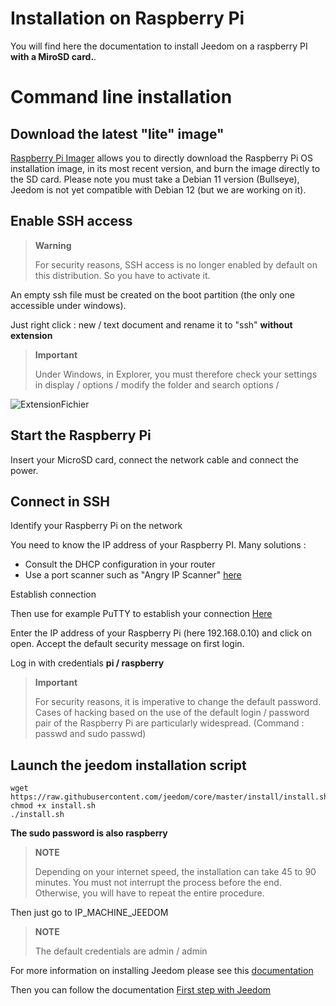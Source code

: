 # Installation on Raspberry Pi

You will find here the documentation to install Jeedom on a raspberry PI **with a MiroSD card.**. 

# Command line installation

## Download the latest "lite" image"

[Raspberry Pi Imager](https://www.raspberrypi.com/software/)  allows you to directly download the Raspberry Pi OS installation image, in its most recent version, and burn the image directly to the SD card. Please note you must take a Debian 11 version (Bullseye), Jeedom is not yet compatible with Debian 12 (but we are working on it).

## Enable SSH access

> **Warning**
>
> For security reasons, SSH access is no longer enabled by default on this distribution. So you have to activate it.

An empty ssh file must be created on the boot partition (the only one accessible under windows).

Just right click : new / text document and rename it to "ssh" **without extension**

> **Important**
>
> Under Windows, in Explorer, you must therefore check your settings in display / options / modify the folder and search options /

![ExtensionFichier](images/ExtensionFichier.PNG)

## Start the Raspberry Pi

Insert your MicroSD card, connect the network cable and connect the power.

## Connect in SSH

Identify your Raspberry Pi on the network

You need to know the IP address of your Raspberry PI. Many solutions :

-   Consult the DHCP configuration in your router
-   Use a port scanner such as "Angry IP Scanner" [here](http://angryip.org/download/#windows)

Establish connection

Then use for example PuTTY to establish your connection [Here](http://www.putty.org/)

Enter the IP address of your Raspberry Pi (here 192.168.0.10) and click on open. Accept the default security message on first login.

Log in with credentials **pi / raspberry**

> **Important**
>
> For security reasons, it is imperative to change the default password. Cases of hacking based on the use of the default login / password pair of the Raspberry Pi are particularly widespread. (Command : passwd and sudo passwd)

## Launch the jeedom installation script

```
wget https://raw.githubusercontent.com/jeedom/core/master/install/install.sh
chmod +x install.sh
./install.sh
```

**The sudo password is also raspberry**

> **NOTE**
>
> Depending on your internet speed, the installation can take 45 to 90 minutes. You must not interrupt the process before the end. Otherwise, you will have to repeat the entire procedure.

Then just go to IP\_MACHINE\_JEEDOM

> **NOTE**
>
> The default credentials are admin / admin

For more information on installing Jeedom please see this [documentation](https://doc.jeedom.com/en_US/installation/cli)

Then you can follow the documentation [First step with Jeedom](https://doc.jeedom.com/en_US/premiers-pas/index)

